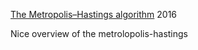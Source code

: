 [The Metropolis–Hastings algorithm](https://arxiv.org/abs/1504.01896)
2016

Nice overview of the metrolopolis-hastings